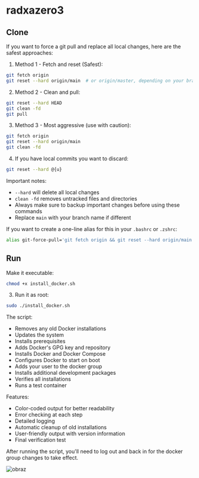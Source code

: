 # radxazero3

## Clone
If you want to force a git pull and replace all local changes, here are the safest approaches:

1. Method 1 - Fetch and reset (Safest):
```bash
git fetch origin
git reset --hard origin/main  # or origin/master, depending on your branch name
```

2. Method 2 - Clean and pull:
```bash
git reset --hard HEAD
git clean -fd
git pull
```

3. Method 3 - Most aggressive (use with caution):
```bash
git fetch origin
git reset --hard origin/main
git clean -fd
```

4. If you have local commits you want to discard:
```bash
git reset --hard @{u}
```

Important notes:
- `--hard` will delete all local changes
- `clean -fd` removes untracked files and directories
- Always make sure to backup important changes before using these commands
- Replace `main` with your branch name if different

If you want to create a one-line alias for this in your `.bashrc` or `.zshrc`:
```bash
alias git-force-pull='git fetch origin && git reset --hard origin/main && git clean -fd'
```


## Run

Make it executable:
```bash
chmod +x install_docker.sh
```

3. Run it as root:
```bash
sudo ./install_docker.sh
```

The script:
- Removes any old Docker installations
- Updates the system
- Installs prerequisites
- Adds Docker's GPG key and repository
- Installs Docker and Docker Compose
- Configures Docker to start on boot
- Adds your user to the docker group
- Installs additional development packages
- Verifies all installations
- Runs a test container

Features:
- Color-coded output for better readability
- Error checking at each step
- Detailed logging
- Automatic cleanup of old installations
- User-friendly output with version information
- Final verification test

After running the script, you'll need to log out and back in for the docker group changes to take effect.


![obraz](https://github.com/user-attachments/assets/f748b920-02fd-4214-9ac4-bd62f682d015)





